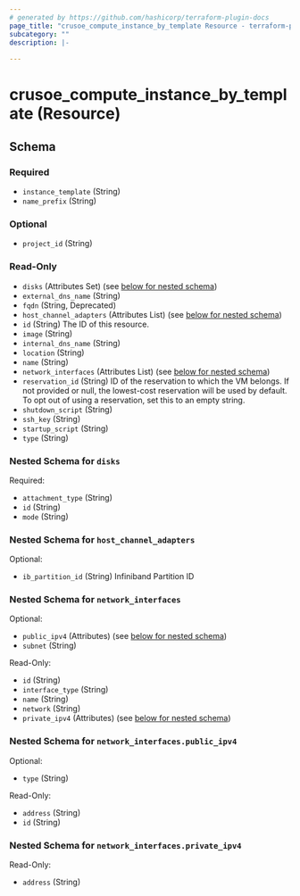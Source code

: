 ```yaml
---
# generated by https://github.com/hashicorp/terraform-plugin-docs
page_title: "crusoe_compute_instance_by_template Resource - terraform-provider-crusoe"
subcategory: ""
description: |-
  
---
```


# crusoe_compute_instance_by_template (Resource)





<!-- schema generated by tfplugindocs -->
## Schema

### Required

- `instance_template` (String)
- `name_prefix` (String)

### Optional

- `project_id` (String)

### Read-Only

- `disks` (Attributes Set) (see [below for nested schema](#nestedatt--disks))
- `external_dns_name` (String)
- `fqdn` (String, Deprecated)
- `host_channel_adapters` (Attributes List) (see [below for nested schema](#nestedatt--host_channel_adapters))
- `id` (String) The ID of this resource.
- `image` (String)
- `internal_dns_name` (String)
- `location` (String)
- `name` (String)
- `network_interfaces` (Attributes List) (see [below for nested schema](#nestedatt--network_interfaces))
- `reservation_id` (String) ID of the reservation to which the VM belongs. If not provided or null, the lowest-cost reservation will be used by default. To opt out of using a reservation, set this to an empty string.
- `shutdown_script` (String)
- `ssh_key` (String)
- `startup_script` (String)
- `type` (String)

<a id="nestedatt--disks"></a>
### Nested Schema for `disks`

Required:

- `attachment_type` (String)
- `id` (String)
- `mode` (String)


<a id="nestedatt--host_channel_adapters"></a>
### Nested Schema for `host_channel_adapters`

Optional:

- `ib_partition_id` (String) Infiniband Partition ID


<a id="nestedatt--network_interfaces"></a>
### Nested Schema for `network_interfaces`

Optional:

- `public_ipv4` (Attributes) (see [below for nested schema](#nestedatt--network_interfaces--public_ipv4))
- `subnet` (String)

Read-Only:

- `id` (String)
- `interface_type` (String)
- `name` (String)
- `network` (String)
- `private_ipv4` (Attributes) (see [below for nested schema](#nestedatt--network_interfaces--private_ipv4))

<a id="nestedatt--network_interfaces--public_ipv4"></a>
### Nested Schema for `network_interfaces.public_ipv4`

Optional:

- `type` (String)

Read-Only:

- `address` (String)
- `id` (String)


<a id="nestedatt--network_interfaces--private_ipv4"></a>
### Nested Schema for `network_interfaces.private_ipv4`

Read-Only:

- `address` (String)
